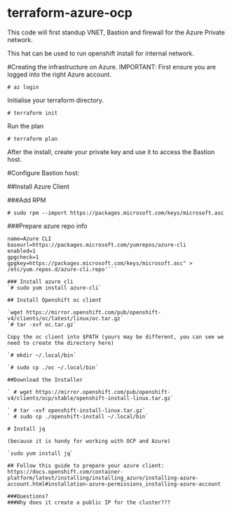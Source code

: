# terraform-azure-ocp
This code will first standup VNET, Bastion and firewall for the Azure Private network.

This hat can be used to run openshift install for internal network.

#Creating the infrastructure on Azure.
IMPORTANT: First ensure you are logged into the right Azure account.

`# az login`

Initialise your terraform directory.

`# terraform init`

Run the plan

`# terraform plan`

After the install, create your private key and use it to access the Bastion host.

#Configure Bastion host:

##Install Azure Client

###Add RPM

`# sudo rpm --import https://packages.microsoft.com/keys/microsoft.asc`

###Prepare azure repo info

```# sudo sh -c 'echo -e "[azure-cli]
name=Azure CLI
baseurl=https://packages.microsoft.com/yumrepos/azure-cli
enabled=1
gpgcheck=1
gpgkey=https://packages.microsoft.com/keys/microsoft.asc" > /etc/yum.repos.d/azure-cli.repo'```

### Install azure cli
`# sudo yum install azure-cli`

## Install Openshift oc client

`wget https://mirror.openshift.com/pub/openshift-v4/clients/oc/latest/linux/oc.tar.gz`
`# tar -xvf oc.tar.gz`

Copy the oc client into $PATH (yours may be different, you can see we need to create the directory here)

`# mkdir ~/.local/bin`

`# sudo cp ./oc ~/.local/bin`

##Download the Installer

` # wget https://mirror.openshift.com/pub/openshift-v4/clients/ocp/stable/openshift-install-linux.tar.gz`

` # tar -xvf openshift-install-linux.tar.gz`
` # sudo cp ./openshift-install ~/.local/bin`

# Install jq

(because it is handy for working with OCP and Azure)

`sudo yum install jq`

## Follow this guide to prepare your azure client:
https://docs.openshift.com/container-platform/latest/installing/installing_azure/installing-azure-account.html#installation-azure-permissions_installing-azure-account

###Questions?
###Why does it create a public IP for the cluster???